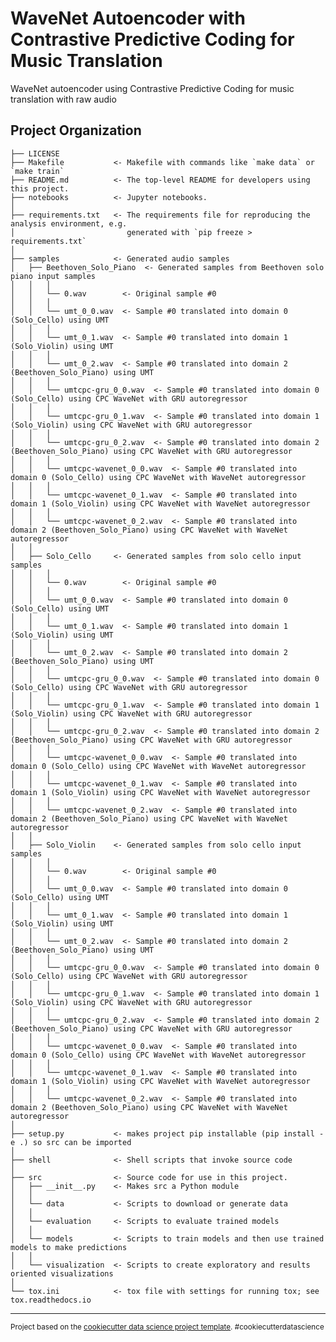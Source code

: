 WaveNet Autoencoder with Contrastive Predictive Coding for Music Translation
==============================

WaveNet autoencoder using Contrastive Predictive Coding for music translation with raw audio

Project Organization
------------

    ├── LICENSE
    ├── Makefile           <- Makefile with commands like `make data` or `make train`
    ├── README.md          <- The top-level README for developers using this project.
    ├── notebooks          <- Jupyter notebooks. 
    │
    ├── requirements.txt   <- The requirements file for reproducing the analysis environment, e.g.
    │                         generated with `pip freeze > requirements.txt`
    │
    ├── samples            <- Generated audio samples
    │   ├── Beethoven_Solo_Piano  <- Generated samples from Beethoven solo piano input samples
    │   │   │
    │   │   └── 0.wav        <- Original sample #0
    │   │   │
    │   │   └── umt_0_0.wav  <- Sample #0 translated into domain 0 (Solo_Cello) using UMT
    │   │   │
    │   │   └── umt_0_1.wav  <- Sample #0 translated into domain 1 (Solo_Violin) using UMT
    │   │   │
    │   │   └── umt_0_2.wav  <- Sample #0 translated into domain 2 (Beethoven_Solo_Piano) using UMT
    │   │   │
    │   │   └── umtcpc-gru_0_0.wav  <- Sample #0 translated into domain 0 (Solo_Cello) using CPC WaveNet with GRU autoregressor
    │   │   │
    │   │   └── umtcpc-gru_0_1.wav  <- Sample #0 translated into domain 1 (Solo_Violin) using CPC WaveNet with GRU autoregressor
    │   │   │
    │   │   └── umtcpc-gru_0_2.wav  <- Sample #0 translated into domain 2 (Beethoven_Solo_Piano) using CPC WaveNet with GRU autoregressor
    │   │   │
    │   │   └── umtcpc-wavenet_0_0.wav  <- Sample #0 translated into domain 0 (Solo_Cello) using CPC WaveNet with WaveNet autoregressor
    │   │   │
    │   │   └── umtcpc-wavenet_0_1.wav  <- Sample #0 translated into domain 1 (Solo_Violin) using CPC WaveNet with WaveNet autoregressor
    │   │   │
    │   │   └── umtcpc-wavenet_0_2.wav  <- Sample #0 translated into domain 2 (Beethoven_Solo_Piano) using CPC WaveNet with WaveNet autoregressor
    │   │
    │   ├── Solo_Cello     <- Generated samples from solo cello input samples
    │   │   │
    │   │   └── 0.wav        <- Original sample #0
    │   │   │
    │   │   └── umt_0_0.wav  <- Sample #0 translated into domain 0 (Solo_Cello) using UMT
    │   │   │
    │   │   └── umt_0_1.wav  <- Sample #0 translated into domain 1 (Solo_Violin) using UMT
    │   │   │
    │   │   └── umt_0_2.wav  <- Sample #0 translated into domain 2 (Beethoven_Solo_Piano) using UMT
    │   │   │
    │   │   └── umtcpc-gru_0_0.wav  <- Sample #0 translated into domain 0 (Solo_Cello) using CPC WaveNet with GRU autoregressor
    │   │   │
    │   │   └── umtcpc-gru_0_1.wav  <- Sample #0 translated into domain 1 (Solo_Violin) using CPC WaveNet with GRU autoregressor
    │   │   │
    │   │   └── umtcpc-gru_0_2.wav  <- Sample #0 translated into domain 2 (Beethoven_Solo_Piano) using CPC WaveNet with GRU autoregressor
    │   │   │
    │   │   └── umtcpc-wavenet_0_0.wav  <- Sample #0 translated into domain 0 (Solo_Cello) using CPC WaveNet with WaveNet autoregressor
    │   │   │
    │   │   └── umtcpc-wavenet_0_1.wav  <- Sample #0 translated into domain 1 (Solo_Violin) using CPC WaveNet with WaveNet autoregressor
    │   │   │
    │   │   └── umtcpc-wavenet_0_2.wav  <- Sample #0 translated into domain 2 (Beethoven_Solo_Piano) using CPC WaveNet with WaveNet autoregressor
    │   │
    │   ├── Solo_Violin    <- Generated samples from solo cello input samples
    │   │   │
    │   │   └── 0.wav        <- Original sample #0
    │   │   │
    │   │   └── umt_0_0.wav  <- Sample #0 translated into domain 0 (Solo_Cello) using UMT
    │   │   │
    │   │   └── umt_0_1.wav  <- Sample #0 translated into domain 1 (Solo_Violin) using UMT
    │   │   │
    │   │   └── umt_0_2.wav  <- Sample #0 translated into domain 2 (Beethoven_Solo_Piano) using UMT
    │   │   │
    │   │   └── umtcpc-gru_0_0.wav  <- Sample #0 translated into domain 0 (Solo_Cello) using CPC WaveNet with GRU autoregressor
    │   │   │
    │   │   └── umtcpc-gru_0_1.wav  <- Sample #0 translated into domain 1 (Solo_Violin) using CPC WaveNet with GRU autoregressor
    │   │   │
    │   │   └── umtcpc-gru_0_2.wav  <- Sample #0 translated into domain 2 (Beethoven_Solo_Piano) using CPC WaveNet with GRU autoregressor
    │   │   │
    │   │   └── umtcpc-wavenet_0_0.wav  <- Sample #0 translated into domain 0 (Solo_Cello) using CPC WaveNet with WaveNet autoregressor
    │   │   │
    │   │   └── umtcpc-wavenet_0_1.wav  <- Sample #0 translated into domain 1 (Solo_Violin) using CPC WaveNet with WaveNet autoregressor
    │   │   │
    │   │   └── umtcpc-wavenet_0_2.wav  <- Sample #0 translated into domain 2 (Beethoven_Solo_Piano) using CPC WaveNet with WaveNet autoregressor
    │
    ├── setup.py           <- makes project pip installable (pip install -e .) so src can be imported
    │
    ├── shell              <- Shell scripts that invoke source code
    │
    ├── src                <- Source code for use in this project.
    │   ├── __init__.py    <- Makes src a Python module
    │   │
    │   └── data           <- Scripts to download or generate data
    │   │
    │   └── evaluation     <- Scripts to evaluate trained models
    │   │
    │   └── models         <- Scripts to train models and then use trained models to make predictions
    │   │
    │   └── visualization  <- Scripts to create exploratory and results oriented visualizations
    │
    └── tox.ini            <- tox file with settings for running tox; see tox.readthedocs.io


--------

<p><small>Project based on the <a target="_blank" href="https://drivendata.github.io/cookiecutter-data-science/">cookiecutter data science project template</a>. #cookiecutterdatascience</small></p>
